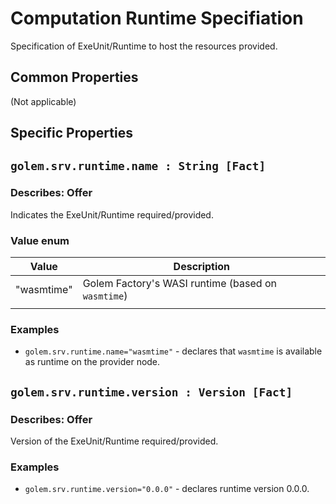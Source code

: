 # Computation Runtime Specifiation 
Specification of ExeUnit/Runtime to host the resources provided.

## Common Properties

(Not applicable)
  
## Specific Properties

## `golem.srv.runtime.name : String [Fact]` 

### Describes: Offer

Indicates the ExeUnit/Runtime required/provided. 
### Value enum
| Value      | Description                                        |
| ---------- | -------------------------------------------------- |
| "wasmtime" | Golem Factory's WASI runtime (based on `wasmtime`) |
|            |                                                    |

### **Examples**

* `golem.srv.runtime.name="wasmtime"` - declares that `wasmtime` is available as runtime on the provider node.
  
## `golem.srv.runtime.version : Version [Fact]` 

### Describes: Offer

Version of the ExeUnit/Runtime required/provided.

### **Examples**

* `golem.srv.runtime.version="0.0.0"` - declares runtime version 0.0.0.


